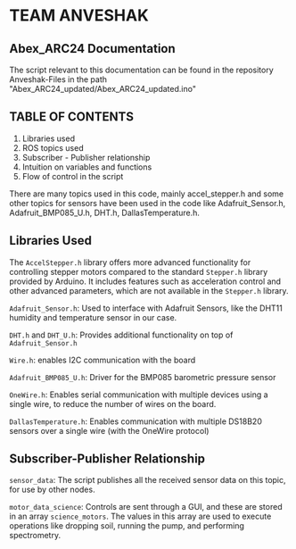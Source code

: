 # TEAM ANVESHAK
## Abex_ARC24 Documentation
The script relevant to this documentation can be found in the repository Anveshak-Files in the path "Abex_ARC24_updated/Abex_ARC24_updated.ino"
## TABLE OF CONTENTS
  1. Libraries used
  2. ROS topics used
  3. Subscriber - Publisher relationship
  4. Intuition on variables and functions
  5. Flow of control in the script
     
There are many topics used in this code, mainly accel_stepper.h and some other topics for sensors have been used in the code like Adafruit_Sensor.h, Adafruit_BMP085_U.h, DHT.h, DallasTemperature.h.

## Libraries Used

The `AccelStepper.h` library offers more advanced functionality for controlling stepper motors compared to the standard `Stepper.h` library provided by Arduino. It includes features such as acceleration control and other advanced parameters, which are not available in the `Stepper.h` library.

`Adafruit_Sensor.h`: Used to interface with Adafruit Sensors, like the DHT11 humidity and temperature sensor in our case.

`DHT.h` and `DHT_U.h`: Provides additional functionality on top of `Adafruit_Sensor.h`

`Wire.h`: enables I2C communication with the board

`Adafruit_BMP085_U.h`: Driver for the BMP085 barometric pressure sensor

`OneWire.h`: Enables serial communication with multiple devices using a single wire, to reduce the number of wires on the board.

`DallasTemperature.h`: Enables communication with multiple DS18B20 sensors over a single wire (with the OneWire protocol)

## Subscriber-Publisher Relationship

`sensor_data`: The script publishes all the received sensor data on this topic, for use by other nodes.

`motor_data_science`: Controls are sent through a GUI, and these are stored in an array `science_motors`. The values in this array are used to execute operations like dropping soil, running the pump, and performing spectrometry.



